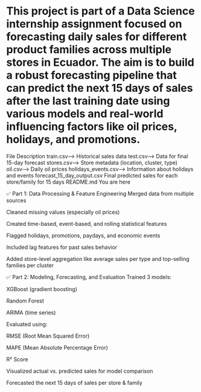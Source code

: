 # This project is part of a Data Science internship assignment focused on forecasting daily sales for different product families across multiple stores in Ecuador. The aim is to build a robust forecasting pipeline that can predict the next 15 days of sales after the last training date using various models and real-world influencing factors like oil prices, holidays, and promotions.

File	Description
train.csv-->	Historical sales data
test.csv-->	Data for final 15-day forecast
stores.csv-->	Store metadata (location, cluster, type)
oil.csv-->	Daily oil prices
holidays_events.csv-->	Information about holidays and events
forecast_15_day_output.csv	Final predicted sales for each store/family for 15 days
README.md	You are here


✅ Part 1: Data Processing & Feature Engineering
Merged data from multiple sources

Cleaned missing values (especially oil prices)

Created time-based, event-based, and rolling statistical features

Flagged holidays, promotions, paydays, and economic events

Included lag features for past sales behavior

Added store-level aggregation like average sales per type and top-selling families per cluster

✅ Part 2: Modeling, Forecasting, and Evaluation
Trained 3 models:

XGBoost (gradient boosting)

Random Forest

ARIMA (time series)

Evaluated using:

RMSE (Root Mean Squared Error)

MAPE (Mean Absolute Percentage Error)

R² Score

Visualized actual vs. predicted sales for model comparison

Forecasted the next 15 days of sales per store & family
